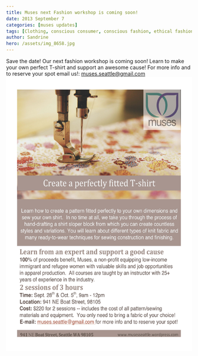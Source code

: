 ```yaml
---
title: Muses next Fashion workshop is coming soon!
date: 2013 September 7
categories: [muses updates]
tags: [Clothing, conscious consumer, conscious fashion, ethical fashion, refugees, Seattle]
author: Sandrine
hero: /assets/img_8658.jpg
---
```

Save the date! Our next fashion workshop is coming soon! Learn to make your own perfect T-shirt and support an awesome cause! For more info and to reserve your spot email us!: muses.seattle@gmail.com[![Workshop T-Shirt](/assets/workshop-t-shirt.jpg?w=470)](http://musesseattle.files.wordpress.com/2013/09/workshop-t-shirt.jpg)
